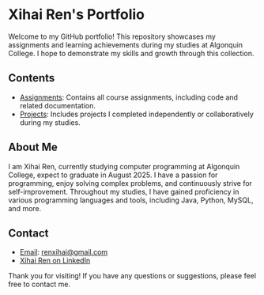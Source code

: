 # Xihai Ren's Portfolio

Welcome to my GitHub portfolio! This repository showcases my assignments and learning achievements during my studies at Algonquin College. I hope to demonstrate my skills and growth through this collection.

## Contents

- [Assignments](./Assignments): Contains all course assignments, including code and related documentation.
- [Projects](./01Projects): Includes projects I completed independently or collaboratively during my studies.

## About Me

I am Xihai Ren, currently studying computer programming at Algonquin College, expect to graduate in August 2025. I have a passion for programming, enjoy solving complex problems, and continuously strive for self-improvement. Throughout my studies, I have gained proficiency in various programming languages and tools, including Java, Python, MySQL, and more.

## Contact

- [Email](mailto:renxihai@gmail.com): renxihai@gmail.com
- [Xihai Ren on LinkedIn](https://www.linkedin.com/in/xihai-ren/)

Thank you for visiting! If you have any questions or suggestions, please feel free to contact me.

